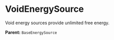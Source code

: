 # VoidEnergySource

Void energy sources provide unlimited free energy.

**Parent:** `BaseEnergySource`

